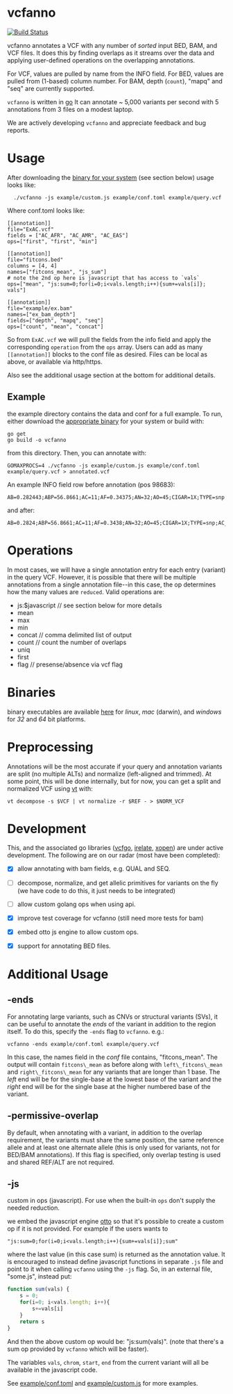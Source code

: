vcfanno
=======

[![Build Status](https://travis-ci.org/brentp/vcfanno.svg)](https://travis-ci.org/brentp/vcfanno)

vcfanno annotates a VCF with any number of *sorted* input BED, BAM, and VCF files.
It does this by finding overlaps as it streams over the data and applying
user-defined operations on the overlapping annotations.

For VCF, values are pulled by name from the INFO field.
For BED, values are pulled from (1-based) column number.
For BAM, depth (`count`), "mapq" and "seq" are currently supported.

`vcfanno` is written in [go](http://golang.org)
It can annotate ~ 5,000 variants per second with 5 annotations from 3 files on a modest laptop.

We are actively developing `vcfanno` and appreciate feedback and bug reports.

Usage
=====

After downloading the [binary for your system](https://github.com/brentp/vcfanno/releases/tag/v0.0.5) (see section below) usage looks like:

```Shell
  ./vcfanno -js example/custom.js example/conf.toml example/query.vcf
```

Where conf.toml looks like:

```
[[annotation]]
file="ExAC.vcf"
fields = ["AC_AFR", "AC_AMR", "AC_EAS"]
ops=["first", "first", "min"]

[[annotation]]
file="fitcons.bed"
columns = [4, 4]
names=["fitcons_mean", "js_sum"]
# note the 2nd op here is javascript that has access to `vals`
ops=["mean", "js:sum=0;for(i=0;i<vals.length;i++){sum+=vals[i]}; vals"]

[[annotation]]
file="example/ex.bam"
names=["ex_bam_depth"]
fields=["depth", "mapq", "seq"]
ops=["count", "mean", "concat"]
```

So from `ExAC.vcf` we will pull the fields from the info field and apply the corresponding
`operation` from the `ops` array. Users can add as many `[[annotation]]` blocks to the
conf file as desired. Files can be local as above, or available via http/https.

Also see the additional usage section at the bottom for additional details.

Example
-------

the example directory contains the data and conf for a full example. To run, either download
the [appropriate binary](https://github.com/brentp/vcfanno/releases/tag/v0.0.5) for your system
or build with:

```Shell
go get
go build -o vcfanno
```

from this directory.
Then, you can annotate with:

```Shell
GOMAXPROCS=4 ./vcfanno -js example/custom.js example/conf.toml example/query.vcf > annotated.vcf
```

An example INFO field row before annotation (pos 98683):
```
AB=0.282443;ABP=56.8661;AC=11;AF=0.34375;AN=32;AO=45;CIGAR=1X;TYPE=snp
```

and after:
```
AB=0.2824;ABP=56.8661;AC=11;AF=0.3438;AN=32;AO=45;CIGAR=1X;TYPE=snp;AC_AFR=0;AC_AMR=0;AC_EAS=0;fitcons_mean=0.061;js_sum=0.061
```

Operations
==========

In most cases, we will have a single annotation entry for each entry (variant)
in the query VCF. However, it is possible that there will be multiple annotations
from a single annotation file--in this case, the op determines how the many values
are `reduced`. Valid operations are:

 + js:$javascript // see section below for more details
 + mean
 + max
 + min
 + concat // comma delimited list of output
 + count  // count the number of overlaps
 + uniq
 + first 
 + flag   // presense/absence via vcf flag

Binaries
========

binary executables are available [here](https://github.com/brentp/vcfanno/releases/tag/v0.0.5)
for *linux*, *mac* (darwin), and *windows* for *32* and *64* bit platforms.

Preprocessing
=============

Annotations will be the most accurate if your query and annotation variants are split (no multiple ALTs) and normalize (left-aligned and
trimmed). At some point, this will be done internally, but for now, you can get a split and normalized VCF using [vt](https://github.com/atks/vt)
with:

```Shell
vt decompose -s $VCF | vt normalize -r $REF - > $NORM_VCF
```

Development
===========

This, and the associated go libraries ([vcfgo](https://github.com/brentp/vcfgo),
[irelate](https://github.com/brentp/irelate), [xopen](https://github.com/brentp/xopen)) are
under active development. The following are on our radar (most have been completed):

- [x] allow annotating with bam fields, e.g. QUAL and SEQ.
- [ ] decompose, normalize, and get allelic primitives for variants on the fly
      (we have code to do this, it just needs to be integrated)
- [ ] allow custom golang ops when using api.
- [x] improve test coverage for vcfanno (still need more tests for bam)
- [x] embed otto js engine to allow custom ops.
- [x] support for annotating BED files.


Additional Usage
================

-ends
-----

For annotating large variants, such as CNVs or structural variants (SVs), it can be useful to
annotate the *ends* of the variant in addition to the region itself. To do this, specify the `-ends`
flag to `vcfanno`. e.g.:
```Shell
vcfanno -ends example/conf.toml example/query.vcf
```
In this case, the names field in the *conf* file contains, "fitcons\_mean". The output will contain
`fitcons\_mean` as before along with `left\_fitcons\_mean` and `right\_fitcons\_mean` for any variants
that are longer than 1 base. The *left* end will be for the single-base at the lowest base of the variant
and the *right* end will be for the single base at the higher numbered base of the variant.

-permissive-overlap
-------------------

By default, when annotating with a variant, in addition to the overlap requirement, the variants must share
the same position, the same reference allele and at least one alternate allele (this is only used for
variants, not for BED/BAM annotations). If this flag is specified, only overlap testing is used and shared
REF/ALT are not required.

-js
---

custom in ops (javascript). For use when the built-in `ops` don't supply the needed reduction.

we embed the javascript engine [otto](https://github.com/robertkrimen/otto) so that it's 
possible to create a custom op if it is not provided. For example if the users wants to

    "js:sum=0;for(i=0;i<vals.length;i++){sum+=vals[i]};sum"

where the last value (in this case sum) is returned as the annotation value. It is encouraged
to instead define javascript functions in separate `.js` file and point to it when calling
`vcfanno` using the `-js` flag. So, in an external file, "some.js", instead put:

```javascript
function sum(vals) {
 	s = 0;
	for(i=0; i<vals.length; i++){
		s+=vals[i]
	}
	return s
}
```

And then the above custom op would be: "js:sum(vals)". (note that there's a sum op provided
by `vcfanno` which will be faster).

The variables `vals`, `chrom`, `start`, `end` from the current variant will all be available
in the javascript code.


See [example/conf.toml](https://github.com/brentp/vcfanno/blob/master/example/conf.toml)
and [example/custom.js](https://github.com/brentp/vcfanno/blob/master/example/custom.js)
for more examples.


<!--
 goxc -include example/,README.md -d /tmp/vcfanno/ -pv=0.0.4 -bc='linux,darwin,windows,!arm'
 go test -cpu=1,2,3,4 -bench . -run NOTHING -benchtime 3s -cpuprofile cpu.prof
-->
